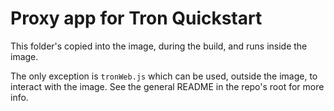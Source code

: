 # Proxy app for Tron Quickstart

This folder's copied into the image, during the build, and runs inside the image.

The only exception is `tronWeb.js` which can be used, outside the image, to interact with the image. See the general README in the repo's root for more info.
